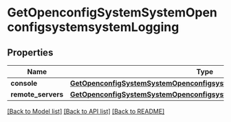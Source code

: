 # GetOpenconfigSystemSystemOpenconfigsystemsystemLogging

## Properties
Name | Type | Description | Notes
------------ | ------------- | ------------- | -------------
**console** | [**GetOpenconfigSystemSystemOpenconfigsystemsystemLoggingConsole**](GetOpenconfigSystemSystemOpenconfigsystemsystemLoggingConsole.md) |  | [optional] 
**remote_servers** | [**GetOpenconfigSystemSystemOpenconfigsystemsystemLoggingRemoteservers**](GetOpenconfigSystemSystemOpenconfigsystemsystemLoggingRemoteservers.md) |  | [optional] 

[[Back to Model list]](../README.md#documentation-for-models) [[Back to API list]](../README.md#documentation-for-api-endpoints) [[Back to README]](../README.md)



